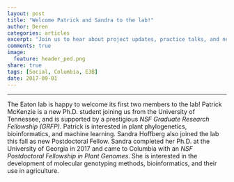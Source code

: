 ```yaml
---
layout: post
title: "Welcome Patrick and Sandra to the lab!"
author: Deren
categories: articles
excerpt: "Join us to hear about project updates, practice talks, and new articles."
comments: true
image:
  feature: header_ped.png
share: true
tags: [Social, Columbia, E3B]
date: 2017-09-01
---
```


<hr>

<p>
The Eaton lab is happy to welcome its first two members to the lab!
Patrick McKenzie is a new Ph.D. student joining us from the University of Tennessee, and 
is supported by a prestigious <i>NSF Graduate Research Fellowship (GRFP)</i>.
Patrick is interested in plant phylogenetics, bioinformatics, and 
machine learning. Sandra Hoffberg also joined the lab this fall as 
new Postdoctoral Fellow. Sandra completed her Ph.D. at the
University of Georgia in 2017 and came to Columbia with an <i>NSF Postdoctoral
Fellowship in Plant Genomes</i>. She is interested in the development of 
molecular genotyping methods, bioinformatics, and their use in agriculture. 
</p>
